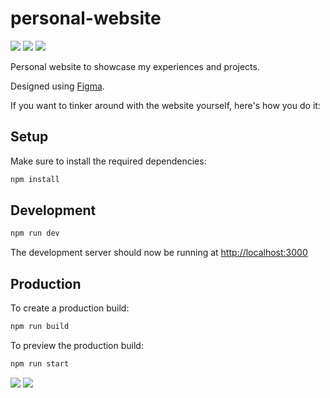 # personal-website

<a href=""><img src="https://img.shields.io/badge/next.js-000000?style=for-the-badge&logo=nextdotjs&logoColor=white" /></a>
<a href=""><img src="https://img.shields.io/badge/React-20232A?style=for-the-badge&logo=react&logoColor=61DAFB" /></a>
<a href=""><img src="https://img.shields.io/badge/Tailwind_CSS-38B2AC?style=for-the-badge&logo=tailwind-css&logoColor=white" /></a>

Personal website to showcase my experiences and projects.

Designed using [Figma](https://www.figma.com/file/vgWtANuvRRLudJZkJqPItW/Eugene's-Personal-Website?type=design&node-id=312%3A51&t=JRUfmj1jPL0RnqUi-1).

If you want to tinker around with the website yourself, here's how you do it:

## Setup

Make sure to install the required dependencies:

```bash
npm install
```

## Development

```bash
npm run dev
```

The development server should now be running at <http://localhost:3000>

## Production

To create a production build:

```bash
npm run build
```

To preview the production build:

```bash
npm run start
```

<a href=""><img src="https://img.shields.io/github/languages/code-size/Ezzhingy/personal-website" /></a>
<a href=""><img src="https://img.shields.io/github/package-json/dependency-version/Ezzhingy/personal-website/react" /></a>
